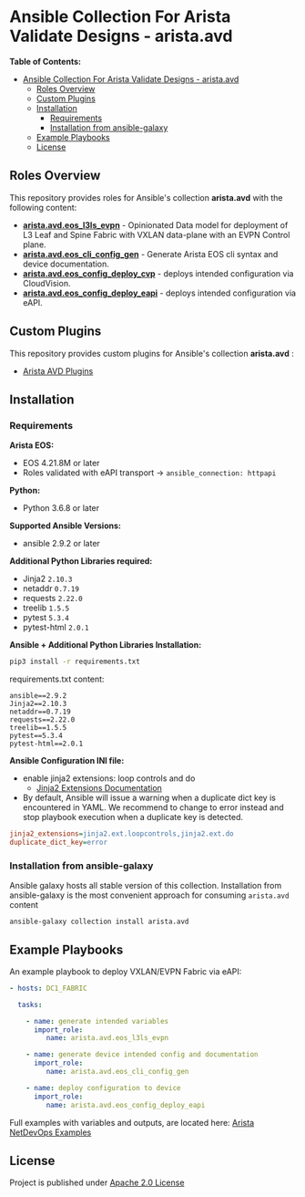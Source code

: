 # Ansible Collection For Arista Validate Designs - arista.avd

**Table of Contents:**

- [Ansible Collection For Arista Validate Designs - arista.avd](#ansible-collection-for-arista-validate-designs---aristaavd)
  - [Roles Overview](#roles-overview)
  - [Custom Plugins](#custom-plugins)
  - [Installation](#installation)
    - [Requirements](#requirements)
    - [Installation from ansible-galaxy](#installation-from-ansible-galaxy)
  - [Example Playbooks](#example-playbooks)
  - [License](#license)

## Roles Overview

This repository provides roles for Ansible's collection __arista.avd__ with the following content:

- [__arista.avd.eos_l3ls_evpn__](roles/eos_l3ls_evpn/README.md) - Opinionated Data model for deployment of L3 Leaf and Spine Fabric with VXLAN data-plane with an EVPN Control plane.
- [__arista.avd.eos_cli_config_gen__](roles/eos_cli_config_gen/README.md) - Generate Arista EOS cli syntax and device documentation.
- [__arista.avd.eos_config_deploy_cvp__](roles/eos_config_deploy_cvp/README.md) - deploys intended configuration via CloudVision.
- [__arista.avd.eos_config_deploy_eapi__](roles/eos_config_deploy_eapi/README.md) - deploys intended configuration via eAPI.

## Custom Plugins

This repository provides custom plugins for Ansible's collection __arista.avd__ :

- [Arista AVD Plugins](plugins/README.md)

## Installation

### Requirements

**Arista EOS:**

- EOS 4.21.8M or later
- Roles validated with eAPI transport -> `ansible_connection: httpapi`

**Python:**

- Python 3.6.8 or later

**Supported Ansible Versions:**

- ansible 2.9.2 or later

**Additional Python Libraries required:**

- Jinja2  `2.10.3`
- netaddr `0.7.19`
- requests `2.22.0`
- treelib `1.5.5`
- pytest `5.3.4`
- pytest-html `2.0.1`

**Ansible + Additional Python Libraries Installation:**

```bash
pip3 install -r requirements.txt
```

requirements.txt content:

```text
ansible==2.9.2
Jinja2==2.10.3
netaddr==0.7.19
requests==2.22.0
treelib==1.5.5
pytest==5.3.4
pytest-html==2.0.1
```

**Ansible Configuration INI file:**

- enable jinja2 extensions: loop controls and do
  - [Jinja2 Extensions Documentation](https://svn.python.org/projects/external/Jinja-2.1.1/docs/_build/html/extensions.html)
- By default, Ansible will issue a warning when a duplicate dict key is encountered in YAML. We recommend to change to error instead and stop playbook execution when a duplicate key is detected.

```ini
jinja2_extensions=jinja2.ext.loopcontrols,jinja2.ext.do
duplicate_dict_key=error
```

### Installation from ansible-galaxy

Ansible galaxy hosts all stable version of this collection. Installation from ansible-galaxy is the most convenient approach for consuming `arista.avd` content

```shell
ansible-galaxy collection install arista.avd
```

## Example Playbooks

An example playbook to deploy VXLAN/EVPN Fabric via eAPI:

```yml
- hosts: DC1_FABRIC

  tasks:

    - name: generate intended variables
      import_role:
         name: arista.avd.eos_l3ls_evpn

    - name: generate device intended config and documentation
      import_role:
         name: arista.avd.eos_cli_config_gen

    - name: deploy configuration to device
      import_role:
         name: arista.avd.eos_config_deploy_eapi
```

Full examples with variables and outputs, are located here:
[Arista NetDevOps Examples](https://github.com/aristanetworks/netdevops-examples)

## License

Project is published under [Apache 2.0 License](../../../LICENSE)
